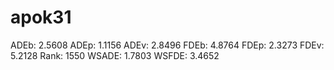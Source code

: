 # apok31

ADEb: 2.5608
ADEp: 1.1156
ADEv: 2.8496
FDEb: 4.8764
FDEp: 2.3273
FDEv: 5.2128
Rank: 1550
WSADE: 1.7803
WSFDE: 3.4652